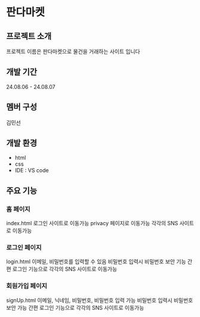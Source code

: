 # 판다마켓

## 프로젝트 소개
프로젝트 이름은 판다마켓으로 물건을 거래하는 사이트 입니다

## 개발 기간
24.08.06 - 24.08.07

## 멤버 구성 
김민선

## 개발 환경
- html
- css
- IDE : VS code

## 주요 기능
### 홈 페이지 
index.html
로그인 사이트로 이동가능 
privacy 페이지로 이동가능
각각의 SNS 사이트로 이동가능

### 로그인 페이지 
login.html
이메일, 비밀번호를 입력할 수 있음
비밀번호 입력시 비밀번호 보안 기능
간편 로그인 기능으로 각각의 SNS 사이트로 이동가능

### 회원가입 페이지 
signUp.html
이메일, 닉네임, 비밀번호, 비밀번호 입력 가능
비밀번호 입력시 비밀번호 보안 가능
간편 로그인 기능으로 각각의 SNS 사이트로 이동가능
